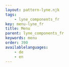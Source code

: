 ```yaml
---
layout: pattern-lyne.njk
tags: 
    - lyne_components_fr
key: menu-lyne_fr
title: Menu
parent: lyne_components_fr
keywords: menu
order: 390
availablelanguages: 
    - de
    - en
---
```

